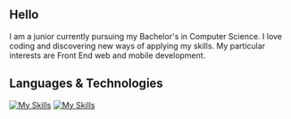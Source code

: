 ## Hello
I am a junior currently pursuing my Bachelor's in Computer Science. I love coding and discovering new ways of applying my skills.
My particular interests are Front End web and mobile development. 

## Languages & Technologies
[![My Skills](https://skillicons.dev/icons?i=html,css,js,python,java,kotlin)](https://skillicons.dev)
[![My Skills](https://skillicons.dev/icons?i=nodejs,jquery,react,qt,mongodb,firebase,ae)](https://skillicons.dev)
